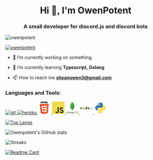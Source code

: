 <h1 align="center">Hi 👋, I'm OwenPotent</h1>
<h3 align="center">A small developer for discord.js and discord bots</h3>

<p align="left"> <img src="https://komarev.com/ghpvc/?username=owenpotent&label=Profile%20views&color=0e75b6&style=flat" alt="owenpotent" /> </p>

<p align="left"> <a href="https://github.com/ryo-ma/github-profile-trophy"><img src="https://github-profile-trophy.vercel.app/?username=owenpotent" alt="owenpotent" /></a> </p>

- 🔭 I’m currently working on something.

- 🌱 I’m currently learning **Typescript, Golang**

- 📫 How to reach me **sheanowen3@gmail.com**

<h3 align="left">Languages and Tools:</h3>
<p align="left"> </a> <a href="https://git-scm.com/" target="_blank"> <img src="https://www.vectorlogo.zone/logos/git-scm/git-scm-icon.svg" alt="git" width="40" height="40"/> </a> <a href="https://heroku.com" target="_blank"> <img src="https://www.vectorlogo.zone/logos/heroku/heroku-icon.svg" alt="heroku" width="40" height="40"/> </a> <a href="https://www.w3.org/html/" target="_blank"> <img src="https://raw.githubusercontent.com/devicons/devicon/master/icons/html5/html5-original-wordmark.svg" alt="html5" width="40" height="40"/> </a> <a href="https://developer.mozilla.org/en-US/docs/Web/JavaScript" target="_blank"> <img src="https://raw.githubusercontent.com/devicons/devicon/master/icons/javascript/javascript-original.svg" alt="javascript" width="40" height="40"/> </a> <a href="https://www.mongodb.com/" target="_blank"> <img src="https://raw.githubusercontent.com/devicons/devicon/master/icons/mongodb/mongodb-original-wordmark.svg" alt="mongodb" width="40" height="40"/> </a> <a href="https://nodejs.org" target="_blank"> <img src="https://raw.githubusercontent.com/devicons/devicon/master/icons/nodejs/nodejs-original-wordmark.svg" alt="nodejs" width="40" height="40"/> </a> <a href="https://www.python.org" target="_blank"> <img src="https://raw.githubusercontent.com/devicons/devicon/master/icons/python/python-original.svg" alt="python" width="40" height="40"/> </a> </p>



[![Top Langs](https://github-readme-stats.vercel.app/api/top-langs/?username=owenpotent&layout=compact&theme=tokyonight)](https://github.com/owenpotent/github-readme-stats)

![Owenpotent's GitHub stats](https://github-readme-stats.vercel.app/api?username=owenpotent&show_icons=true&theme=tokyonight)

![Streaks](https://github-readme-streak-stats.herokuapp.com/?user=owenpotent&theme=tokyonight)

[![Readme Card](https://github-readme-stats.vercel.app/api/pin/?username=owenpotent&repo=Ovalion&show_owner=true&theme=tokyonight)](https://github.com/owenpotent/Ovalion)
